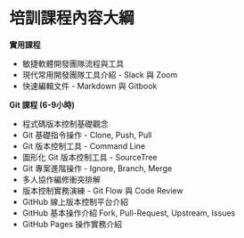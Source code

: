 # 培訓課程內容大綱

**實用課程**

* 敏捷軟體開發團隊流程與工具
* 現代常用開發團隊工具介紹 - Slack 與 Zoom
* 快速編輯文件 - Markdown 與 Gitbook

**Git 課程 (6-9小時)**

* 程式碼版本控制基礎觀念
* Git 基礎指令操作 - Clone, Push, Pull
* Git 版本控制工具 - Command Line
* 圖形化 Git 版本控制工具 - SourceTree
* Git 專案進階操作 - Ignore, Branch, Merge
* 多人協作編修衝突排解
* 版本控制實務演練 - Git Flow 與 Code Review
* GitHub 線上版本控制平台介紹
* GitHub 基本操作介紹 Fork, Pull-Request, Upstream, Issues
* GitHub Pages 操作實務介紹
